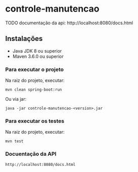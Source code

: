 # controle-manutencao
TODO
documentação da api: http://localhost:8080/docs.html


## Instalações
- Java JDK 8 ou superior
- Maven 3.6.0 ou superior

### Para executar o projeto

Na raiz do projeto, executar:

`mvn clean spring-boot:run`

Ou via jar:

`java -jar controle-manutencao-<version>.jar`

### Para executar os testes

Na raiz do projeto, executar:

`mvn test`

### Docuentação da API

`http://localhost:8080/docs.html`

